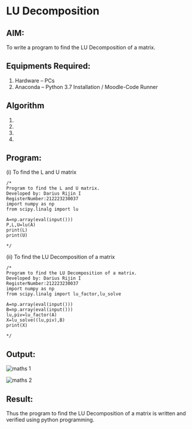 # LU Decomposition 

## AIM:
To write a program to find the LU Decomposition of a matrix.

## Equipments Required:
1. Hardware – PCs
2. Anaconda – Python 3.7 Installation / Moodle-Code Runner

## Algorithm
1. 
2. 
3. 
4. 

## Program:
(i) To find the L and U matrix
```
/*
Program to find the L and U matrix.
Developed by: Darius Rijin I
RegisterNumber:212223230037
import numpy as np
from scipy.linalg import lu

A=np.array(eval(input()))
P,L,U=lu(A)
print(L)
print(U)

*/
```
(ii) To find the LU Decomposition of a matrix
```
/*
Program to find the LU Decomposition of a matrix.
Developed by: Darius Rijin I
RegisterNumber:212223230037
import numpy as np
from scipy.linalg import lu_factor,lu_solve

A=np.array(eval(input()))
B=np.array(eval(input()))
lu,piv=lu_factor(A)
X=lu_solve((lu,piv),B)
print(X)

*/
```

## Output:
![maths 1](https://github.com/DariusRijin07/LU-Decomposition/assets/138849120/c1e53500-dd2e-4638-af2b-0c8799e3976f)

![maths 2](https://github.com/DariusRijin07/LU-Decomposition/assets/138849120/1260a48b-544f-4590-bc05-0338d5214396)


## Result:
Thus the program to find the LU Decomposition of a matrix is written and verified using python programming.

